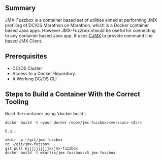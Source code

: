 

## Summary

JMX-Fuzzbox is a container based set of utilities aimed at performing JMX profiling of DC/OS Marathon on Marathon, which is a Docker container based Java apps.   However JMX-Fuzzbox should be useful for connecting to any container based Java app.  It uses [CJMX](https://github.com/cjmx/cjmx) to provide command line based JMX Client.

## Prerequisites

- DC/OS Cluster
- Access to a Docker Repository.
- A Working DC/OS CLI



## Steps to Build a Container With the Correct Tooling

Build the container using 'docker build';

    docker build -t <your docker repo>/jmx-fuzzbox:<version> <dir>
    
    E.g.;
    
    mkdir -p ~/git/jmx-fuzzbox
    cd ~/git/jmx-fuzzbox
    git pull mjjjjjjjjjjk/jmx-fuzzbox
    docker build -t mkurtis/jmx-fuzzbox:v3 jmx-fuzzbox


